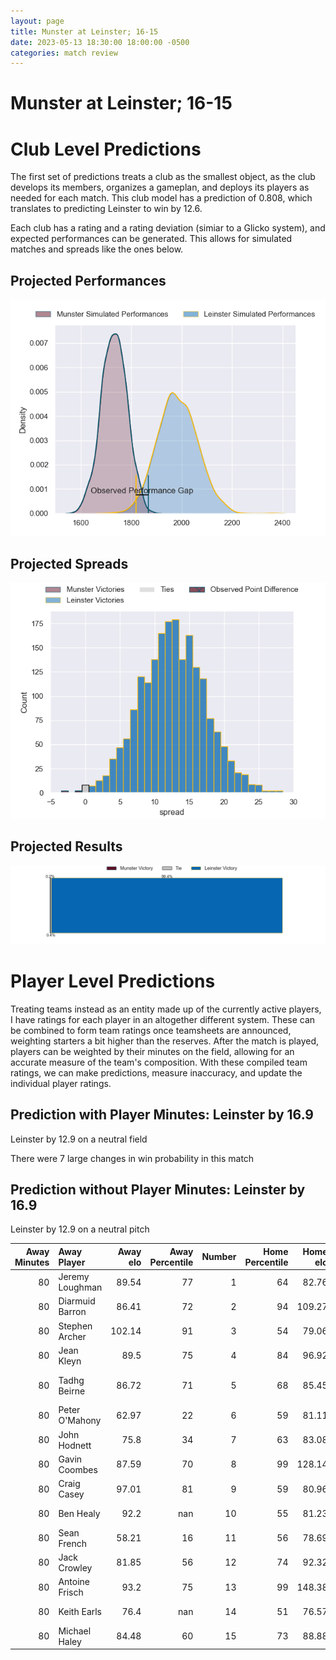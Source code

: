 ```yaml
---  
layout: page  
title: Munster at Leinster; 16-15  
date: 2023-05-13 18:30:00 18:00:00 -0500  
categories: match review  
---
```

# Munster at Leinster; 16-15

# Club Level Predictions


The first set of predictions treats a club as the smallest object, as the club develops its members, organizes a gameplan, and deploys its players as needed for each match. This club model has a prediction of 0.808, which translates to predicting Leinster to win by 12.6.

Each club has a rating and a rating deviation (simiar to a Glicko system), and expected performances can be generated. This allows for simulated matches and spreads like the ones below.
## Projected Performances


![Projected Performances](plots/performances_2023-05-13-Leinster-Munster.png)
## Projected Spreads


![Projected Spreads](plots/spreads_2023-05-13-Leinster-Munster.png)
## Projected Results


![Projected Results](plots/resultbar_2023-05-13-Leinster-Munster.png)
# Player Level Predictions


Treating teams instead as an entity made up of the currently active players, I have ratings for each player in an altogether different system. These can be combined to form team ratings once teamsheets are announced, weighting starters a bit higher than the reserves. After the match is played, players can be weighted by their minutes on the field, allowing for an accurate measure of the team's composition. With these compiled team ratings, we can make predictions, measure inaccuracy, and update the individual player ratings.
## Prediction with Player Minutes: Leinster by 16.9


Leinster by 12.9 on a neutral field

There were 7 large changes in win probability in this match
## Prediction without Player Minutes: Leinster by 16.9


Leinster by 12.9 on a neutral pitch



|   Away Minutes | Away Player     |   Away elo |   Away Percentile |   Number |   Home Percentile |   Home elo | Home Player          |   Home Minutes |
|---------------:|:----------------|-----------:|------------------:|---------:|------------------:|-----------:|:---------------------|---------------:|
|             80 | Jeremy Loughman |      89.54 |                77 |        1 |                64 |      82.76 | Michael Milne        |             80 |
|             80 | Diarmuid Barron |      86.41 |                72 |        2 |                94 |     109.27 | Ronan Kelleher       |             80 |
|             80 | Stephen Archer  |     102.14 |                91 |        3 |                54 |      79.06 | Michael Ala'alatoa   |             80 |
|             80 | Jean Kleyn      |      89.5  |                75 |        4 |                84 |      96.92 | Ryan Baird           |             80 |
|             80 | Tadhg Beirne    |      86.72 |                71 |        5 |                68 |      85.45 | Jason Howell Jenkins |             80 |
|             80 | Peter O'Mahony  |      62.97 |                22 |        6 |                59 |      81.11 | Max Deegan           |             80 |
|             80 | John Hodnett    |      75.8  |                34 |        7 |                63 |      83.08 | Will Connors         |             80 |
|             80 | Gavin Coombes   |      87.59 |                70 |        8 |                99 |     128.14 | Jack Conan           |             80 |
|             80 | Craig Casey     |      97.01 |                81 |        9 |                59 |      80.96 | Luke McGrath         |             80 |
|             80 | Ben Healy       |      92.2  |               nan |       10 |                55 |      81.23 | Harry Byrne          |             80 |
|             80 | Sean French     |      58.21 |                16 |       11 |                56 |      78.69 | Dave Kearney         |             80 |
|             80 | Jack Crowley    |      81.85 |                56 |       12 |                74 |      92.32 | Charlie Ngatai       |             80 |
|             80 | Antoine Frisch  |      93.2  |                75 |       13 |                99 |     148.38 | Robbie Henshaw       |             80 |
|             80 | Keith Earls     |      76.4  |               nan |       14 |                51 |      76.57 | Tommy O'Brien        |             80 |
|             80 | Michael Haley   |      84.48 |                60 |       15 |                73 |      88.88 | Jimmy O'Brien        |             80 |

